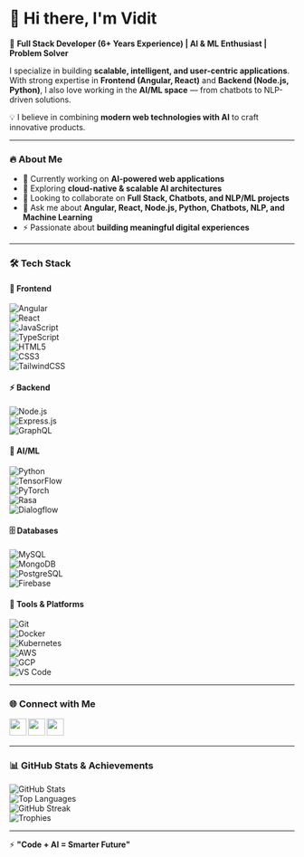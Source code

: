 # 👋 Hi there, I'm Vidit  

🚀 **Full Stack Developer (6+ Years Experience) | AI & ML Enthusiast | Problem Solver**  

I specialize in building **scalable, intelligent, and user-centric applications**.  
With strong expertise in **Frontend (Angular, React)** and **Backend (Node.js, Python)**, I also love working in the **AI/ML space** — from chatbots to NLP-driven solutions.  

💡 I believe in combining **modern web technologies with AI** to craft innovative products.  

---

### 🔥 About Me  
- 🔭 Currently working on **AI-powered web applications**  
- 🌱 Exploring **cloud-native & scalable AI architectures**  
- 👯 Looking to collaborate on **Full Stack, Chatbots, and NLP/ML projects**  
- 💬 Ask me about **Angular, React, Node.js, Python, Chatbots, NLP, and Machine Learning**  
- ⚡ Passionate about **building meaningful digital experiences**  

---

### 🛠️ Tech Stack  

#### 🚀 Frontend  
![Angular](https://img.shields.io/badge/Angular-DD0031?style=flat&logo=angular&logoColor=white)  
![React](https://img.shields.io/badge/React-20232A?style=flat&logo=react&logoColor=61DAFB)  
![JavaScript](https://img.shields.io/badge/JavaScript-ES6+-F7DF1E?style=flat&logo=javascript&logoColor=black)  
![TypeScript](https://img.shields.io/badge/TypeScript-007ACC?style=flat&logo=typescript&logoColor=white)  
![HTML5](https://img.shields.io/badge/HTML5-E34F26?style=flat&logo=html5&logoColor=white)  
![CSS3](https://img.shields.io/badge/CSS3-1572B6?style=flat&logo=css3&logoColor=white)  
![TailwindCSS](https://img.shields.io/badge/Tailwind_CSS-38B2AC?style=flat&logo=tailwind-css&logoColor=white)  

#### ⚡ Backend  
![Node.js](https://img.shields.io/badge/Node.js-43853D?style=flat&logo=node-dot-js&logoColor=white)  
![Express.js](https://img.shields.io/badge/Express.js-404D59?style=flat&logo=express)  
![GraphQL](https://img.shields.io/badge/GraphQL-E10098?style=flat&logo=graphql&logoColor=white)  

#### 🤖 AI/ML  
![Python](https://img.shields.io/badge/Python-3776AB?style=flat&logo=python&logoColor=white)  
![TensorFlow](https://img.shields.io/badge/TensorFlow-FF6F00?style=flat&logo=tensorflow&logoColor=white)  
![PyTorch](https://img.shields.io/badge/PyTorch-EE4C2C?style=flat&logo=pytorch&logoColor=white)  
![Rasa](https://img.shields.io/badge/Rasa-5A17EE?style=flat&logo=rasa&logoColor=white)  
![Dialogflow](https://img.shields.io/badge/Dialogflow-FF9800?style=flat&logo=dialogflow&logoColor=white)  

#### 🗄️ Databases  
![MySQL](https://img.shields.io/badge/MySQL-005C84?style=flat&logo=mysql&logoColor=white)  
![MongoDB](https://img.shields.io/badge/MongoDB-4EA94B?style=flat&logo=mongodb&logoColor=white)  
![PostgreSQL](https://img.shields.io/badge/PostgreSQL-316192?style=flat&logo=postgresql&logoColor=white)  
![Firebase](https://img.shields.io/badge/Firebase-FFCA28?style=flat&logo=firebase&logoColor=black)  

#### 🔧 Tools & Platforms  
![Git](https://img.shields.io/badge/Git-F05032?style=flat&logo=git&logoColor=white)  
![Docker](https://img.shields.io/badge/Docker-2496ED?style=flat&logo=docker&logoColor=white)  
![Kubernetes](https://img.shields.io/badge/Kubernetes-326CE5?style=flat&logo=kubernetes&logoColor=white)  
![AWS](https://img.shields.io/badge/AWS-232F3E?style=flat&logo=amazon-aws&logoColor=white)  
![GCP](https://img.shields.io/badge/GCP-4285F4?style=flat&logo=google-cloud&logoColor=white)  
![VS Code](https://img.shields.io/badge/VS_Code-0078D4?style=flat&logo=visual-studio-code&logoColor=white)  

---

### 🌐 Connect with Me  
<a href="https://twitter.com/vidit_khemka">
    <img align="left" width="30px" src="https://cdn.jsdelivr.net/gh/devicons/devicon/icons/twitter/twitter-original.svg"/>
</a>
<a href="https://www.linkedin.com/in/vidit-khemka-486061143/">
    <img align="left" width="30px" src="https://cdn.jsdelivr.net/gh/devicons/devicon/icons/linkedin/linkedin-original.svg"/>
</a>
<a href="https://www.kaggle.com/viditkhemka">
    <img align="left" width="30px" src="https://cdn.jsdelivr.net/gh/simple-icons/simple-icons/icons/kaggle.svg"/>
</a>  

<br/><br/>  

---

### 📊 GitHub Stats & Achievements  
![GitHub Stats](https://github-readme-stats.vercel.app/api?username=viditkhemka63&show_icons=true&theme=radical)  
![Top Languages](https://github-readme-stats.vercel.app/api/top-langs/?username=viditkhemka63&layout=compact&theme=radical)  
![GitHub Streak](https://github-readme-streak-stats.herokuapp.com/?user=viditkhemka63&theme=radical)  
![Trophies](https://github-profile-trophy.vercel.app/?username=viditkhemka63&theme=radical&margin-w=15)  

---

⚡ **"Code + AI = Smarter Future"**  
